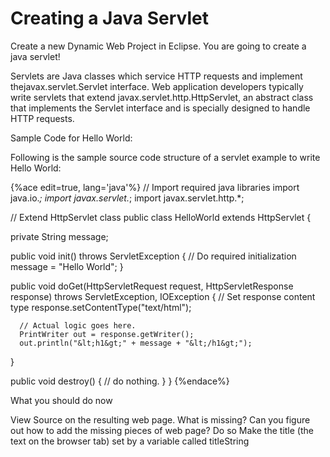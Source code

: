 # Creating a Java Servlet

Create a new Dynamic Web Project in Eclipse. You are going to create a java servlet!

Servlets are Java classes which service HTTP requests and implement thejavax.servlet.Servlet interface. Web application developers typically write servlets that extend javax.servlet.http.HttpServlet, an abstract class that implements the Servlet interface and is specially designed to handle HTTP requests.

Sample Code for Hello World:

Following is the sample source code structure of a servlet example to write Hello World:

{%ace edit=true, lang='java'%}
// Import required java libraries
import java.io.*;
import javax.servlet.*;
import javax.servlet.http.*;

// Extend HttpServlet class
public class HelloWorld extends HttpServlet {
 
  private String message;

  public void init() throws ServletException
  {
      // Do required initialization
      message = "Hello World";
  }

  public void doGet(HttpServletRequest request,
                    HttpServletResponse response)
            throws ServletException, IOException
  {
      // Set response content type
      response.setContentType("text/html");

      // Actual logic goes here.
      PrintWriter out = response.getWriter();
      out.println("&lt;h1&gt;" + message + "&lt;/h1&gt;"); 
   } 

   public void destroy() 
   { 
     // do nothing. 
   } 
}
{%endace%}

What you should do now

View Source on the resulting web page. What is missing? Can you figure out how to add the missing pieces of web page? Do so
Make the title (the text on the browser tab) set by a variable called titleString
